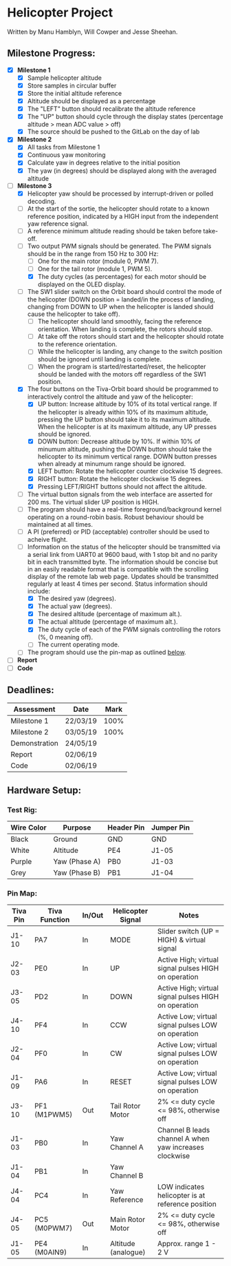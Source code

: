 # Helicopter Project

Written by Manu Hamblyn, Will Cowper and Jesse Sheehan.

## Milestone Progress:

- [x] **Milestone 1**
  - [x] Sample helicopter altitude
  - [x] Store samples in circular buffer
  - [x] Store the initial altitude reference
  - [x] Altitude should be displayed as a percentage
  - [x] The "LEFT" button should recalibrate the altitude reference
  - [x] The "UP" button should cycle through the display states (percentage altitude > mean ADC value > off)
  - [x] The source should be pushed to the GitLab on the day of lab

- [x] **Milestone 2**
  - [x] All tasks from Milestone 1
  - [x] Continuous yaw monitoring
  - [x] Calculate yaw in degrees relative to the initial position
  - [x] The yaw (in degrees) should be displayed along with the averaged altitude

- [ ] **Milestone 3**
  - [x] Helicopter yaw should be processed by interrupt-driven or polled decoding.
  - [ ] At the start of the sortie, the helicopter should rotate to a known reference position, indicated by a HIGH input from the independent yaw reference signal.
  - [ ] A reference minimum altitude reading should be taken before take-off.
  - [ ] Two output PWM signals should be generated. The PWM signals should be in the range from 150 Hz to 300 Hz:
      - [ ] One for the main rotor (module 0, PWM 7).
      - [ ] One for the tail rotor (module 1, PWM 5).
      - [x] The duty cycles (as percentages) for each motor should be displayed on the OLED display.
  - [ ] The SW1 slider switch on the Orbit board should control the mode of the helicopter (DOWN position = landed/in the process of landing, changing from DOWN to UP when the helicopter is landed should cause the helicopter to take off).
      - [ ] The helicopter should land smoothly, facing the reference orientation. When landing is complete, the rotors should stop.
      - [ ] At take off the rotors should start and the helicopter should rotate to the reference orientation.
      - [ ] While the helicopter is landing, any change to the switch position should be ignored until landing is complete.
      - [ ] When the program is started/restarted/reset, the helicopter should be landed with the motors off regardless of the SW1 position.
  - [x] The four buttons on the Tiva-Orbit board should be programmed to interactively control the altitude and yaw of the helicopter:
      - [x] UP button: Increase altitude by 10% of its total vertical range. If the helicopter is already within 10% of its maximum altitude, pressing the UP button should take it to its maximum altitude. When the helicopter is at its maximum altitude, any UP presses should be ignored.
      - [x] DOWN button: Decrease altitude by 10%. If within 10% of minumum altitude, pushing the DOWN button should take the helicopter to its minimum vertical range. DOWN button presses when already at minumum range should be ignored.
      - [x] LEFT button: Rotate the helicopter counter clockwise 15 degrees.
      - [x] RIGHT button: Rotate the helicopter clockwise 15 degrees.
      - [x] Pressing LEFT/RIGHT buttons should not affect the altitude.
  - [ ] The virtual button signals from the web interface are asserted for 200 ms. The virtual slider UP position is HIGH.
  - [ ] The program should have a real-time foreground/background kernel operating on a round-robin basis. Robust behaviour should be maintained at all times.
  - [ ] A PI (preferred) or PID (acceptable) controller should be used to acheive flight.
  - [ ] Information on the status of the helicopter should be transmitted via a serial link from UART0 at 9600 baud, with 1 stop bit and no parity bit in each transmitted byte. The information should be concise but in an easily readable format that is compatible with the scrolling display of the remote lab web page. Updates should be transmitted regularly at least 4 times per second. Status information should include:
      - [x] The desired yaw (degrees).
      - [x] The actual yaw (degrees).
      - [x] The desired altitude (percentage of maximum alt.).
      - [x] The actual altitude (percentage of maximum alt.).
      - [x] The duty cycle of each of the PWM signals controlling the rotors (%, 0 meaning off).
      - [ ] The current operating mode.
  - [ ] The program should use the pin-map as outlined [below](#pin-map).
- [ ] **Report**
- [ ] **Code**

## Deadlines:

| **Assessment** | **Date** | **Mark** |
| -------------- | -------- | -------- |
| Milestone 1    | 22/03/19 | 100%     |
| Milestone 2    | 03/05/19 | 100%     |
| Demonstration  | 24/05/19 |          |
| Report         | 02/06/19 |          |
| Code           | 02/06/19 |          |

## Hardware Setup:

### Test Rig:

| **Wire Color** | **Purpose**   | **Header Pin** | **Jumper Pin** |
| -------------- | ------------- | -------------- | -------------- |
| Black          | Ground        | GND            | GND            |
| White          | Altitude      | PE4            | J1-05          |
| Purple         | Yaw (Phase A) | PB0            | J1-03          |
| Grey           | Yaw (Phase B) | PB1            | J1-04          |

### Pin Map:

| **Tiva Pin** | **Tiva Function** | **In/Out** | **Helicopter Signal** | **Notes**                                              |
| ------------ | ----------------- | ---------- | --------------------- | ------------------------------------------------------ |
| J1-10        | PA7               | In         | MODE                  | Slider switch (UP = HIGH) & virtual signal             |
| J2-03        | PE0               | In         | UP                    | Active High; virtual signal pulses HIGH on operation   |
| J3-05        | PD2               | In         | DOWN                  | Active High; virtual signal pulses HIGH on operation   |
| J4-10        | PF4               | In         | CCW                   | Active Low; virtual signal pulses LOW on operation     |
| J2-04        | PF0               | In         | CW                    | Active Low; virtual signal pulses LOW on operation     |
| J1-09        | PA6               | In         | RESET                 | Active Low; virtual signal pulses LOW on operation     |
| J3-10        | PF1 (M1PWM5)      | Out        | Tail Rotor Motor      | 2% <= duty cycle <= 98%, otherwise off                 |
| J1-03        | PB0               | In         | Yaw Channel A         | Channel B leads channel A when yaw increases clockwise |
| J1-04        | PB1               | In         | Yaw Channel B         |                                                        |
| J4-04        | PC4               | In         | Yaw Reference         | LOW indicates helicopter is at reference position      |
| J4-05        | PC5 (M0PWM7)      | Out        | Main Rotor Motor      | 2% <= duty cycle <= 98%, otherwise off                 |
| J1-05        | PE4 (M0AIN9)      | In         | Altitude (analogue)   | Approx. range 1 - 2 V                                  |

